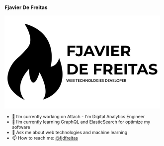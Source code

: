 ### Fjavier De Freitas

![logo](https://github.com/Scorcherfjk/Scorcherfjk/blob/master/frame.png?raw=true)

- 🔭 I’m currently working on Attach - I'm Digital Analytics Engineer
- 🌱 I’m currently learning GraphQL and ElasticSearch for optimize my software
- 💬 Ask me about web technologies and machine learning
- 📫 How to reach me: [@fjdfreitas](https://twitter.com/fjdfreitas)
